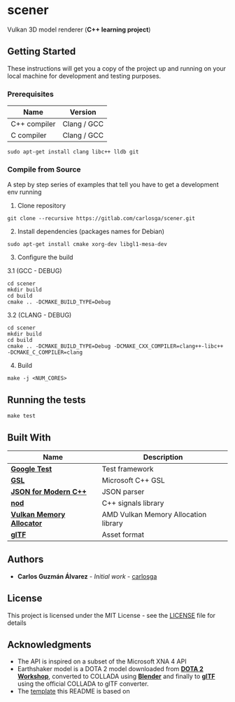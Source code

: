 # scener

Vulkan 3D model renderer (**C++ learning project**)

## Getting Started

These instructions will get you a copy of the project up and running on your local machine for development and testing purposes.

### Prerequisites

| Name          | Version       |
|---------------|---------------|
| C++ compiler  | Clang / GCC   |
| C compiler    | Clang / GCC   |

```
sudo apt-get install clang libc++ lldb git
```

### Compile from Source

A step by step series of examples that tell you have to get a development env running

1. Clone repository

```
git clone --recursive https://gitlab.com/carlosga/scener.git
```

2. Install dependencies (packages names for Debian)

```
sudo apt-get install cmake xorg-dev libgl1-mesa-dev
```

3. Configure the build 

3.1 (GCC - DEBUG)

```
cd scener
mkdir build
cd build
cmake .. -DCMAKE_BUILD_TYPE=Debug
```

3.2 (CLANG - DEBUG)

```
cd scener
mkdir build
cd build
cmake .. -DCMAKE_BUILD_TYPE=Debug -DCMAKE_CXX_COMPILER=clang++-libc++ -DCMAKE_C_COMPILER=clang
```

4. Build 

```
make -j <NUM_CORES>
```

## Running the tests

```
make test
```
## Built With

| Name                                                                                              | Description                          |
|---------------------------------------------------------------------------------------------------|--------------------------------------|
| [**Google Test**](https://code.google.com/p/googletest/)                                          | Test framework                       |
| [**GSL**](https://github.com/Microsoft/GSL)                                                       | Microsoft C++ GSL                    |
| [**JSON for Modern C++**](https://github.com/nlohmann/json)                                       | JSON parser                          |
| [**nod**](https://github.com/fr00b0/nod)                                                          | C++ signals library                  |
| [**Vulkan Memory Allocator**](https://github.com/GPUOpen-LibrariesAndSDKs/VulkanMemoryAllocator)  | AMD Vulkan Memory Allocation library |
| [**glTF**](https://github.com/KhronosGroup/glTF)                                                  | Asset format                         |

## Authors

* **Carlos Guzmán Álvarez** - *Initial work* - [carlosga](https://gitlab.com/carlosga)

## License

This project is licensed under the MIT License - see the [LICENSE](LICENSE) file for details

## Acknowledgments

* The API is inspired on a subset of the Microsoft XNA 4 API
* Earthshaker model is a DOTA 2 model downloaded from [**DOTA 2 Workshop**](http://www.dota2.com/workshop/requirements),
  converted to COLLADA using [**Blender**](https://www.blender.org/) and finally to [**glTF**](https://github.com/KhronosGroup/glTF) 
  using the official COLLADA to glTF converter.
* The [template](https://gist.github.com/PurpleBooth/109311bb0361f32d87a2) this README is based on
